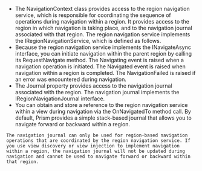 - The NavigationContext class provides access to the region navigation service, which is responsible for coordinating the sequence of operations during navigation within a region. It provides access to the region in which navigation is taking place, and to the navigation journal associated with that region. The region navigation service implements the IRegionNavigationService, which is defined as follows.
- Because the region navigation service implements the INavigateAsync interface, you can initiate navigation within the parent region by calling its RequestNavigate method. The Navigating event is raised when a navigation operation is initiated. The Navigated event is raised when navigation within a region is completed. The NavigationFailed is raised if an error was encountered during navigation.
- The Journal property provides access to the navigation journal associated with the region. The navigation journal implements the IRegionNavigationJournal interface.
- You can obtain and store a reference to the region navigation service within a view during navigation via the OnNavigatedTo method call. By default, Prism provides a simple stack-based journal that allows you to navigate forward or backward within a region.
```ad-important
The navigation journal can only be used for region-based navigation operations that are coordinated by the region navigation service. If you use view discovery or view injection to implement navigation within a region, the navigation journal will not be updated during navigation and cannot be used to navigate forward or backward within that region.
```